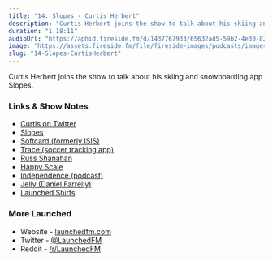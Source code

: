 ```yaml
---
title: "14: Slopes - Curtis Herbert"
description: "Curtis Herbert joins the show to talk about his skiing and snowboarding app Slopes."
duration: "1:18:11"
audioUrl: "https://aphid.fireside.fm/d/1437767933/65632ad5-59b2-4e30-82d1-13845dce07dd/c8e9720a-5b6a-4ecd-a053-01690bd8d1d2.mp3"
image: "https://assets.fireside.fm/file/fireside-images/podcasts/images/6/65632ad5-59b2-4e30-82d1-13845dce07dd/episodes/c/c8e9720a-5b6a-4ecd-a053-01690bd8d1d2/cover.jpg"
slug: "14-Slopes-CurtisHerbert"
---
```


<p>Curtis Herbert joins the show to talk about his skiing and snowboarding app Slopes.</p>

<h3>Links &amp; Show Notes</h3>

<ul>
<li><a href="https://twitter.com/parrots" rel="nofollow">Curtis on Twitter</a></li>
<li><a href="https://getslopes.com" rel="nofollow">Slopes</a></li>
<li><a href="https://techcrunch.com/2014/09/03/isis-mobile-wallet-rebrands-to-softcard-to-distance-from-miltant-terror-group/" rel="nofollow">Softcard (formerly ISIS)</a></li>
<li><a href="https://www.traceup.com" rel="nofollow">Trace (soccer tracking app)</a></li>
<li><a href="https://twitter.com/russshanahan" rel="nofollow">Russ Shanahan</a></li>
<li><a href="https://happyscale.com" rel="nofollow">Happy Scale</a></li>
<li><a href="https://independence.fm" rel="nofollow">Independence (podcast)</a></li>
<li><a href="https://jellystyle.com/about" rel="nofollow">Jelly (Daniel Farrelly)</a></li>
<li><a href="https://cottonbureau.com/products/launched-podcast" rel="nofollow">Launched Shirts</a></li>
</ul>

<h3>More Launched</h3>

<ul>
<li>Website - <a href="https://launchedfm.com" rel="nofollow">launchedfm.com</a></li>
<li>Twitter - <a href="https://twitter.com/launchedfm" rel="nofollow">@LaunchedFM</a></li>
<li>Reddit - <a href="https://www.reddit.com/r/LaunchedFM/" rel="nofollow">/r/LaunchedFM</a></li>
</ul>
